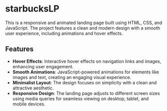 # starbucksLP
This is a responsive and animated landing page built using HTML, CSS, and JavaScript. The project features a clean and modern design with a smooth user experience, including animations and hover effects.

## Features
- **Hover Effects**: Interactive hover effects on navigation links and images, enhancing user engagement.
- **Smooth Animations**: JavaScript-powered animations for elements like images and text, creating an engaging visual experience.
- **Minimalist Layout**: The design focuses on simplicity with a clean and attractive aesthetic.
- **Responsive Design**: The landing page adjusts to different screen sizes using media queries for seamless viewing on desktop, tablet, and mobile devices.


